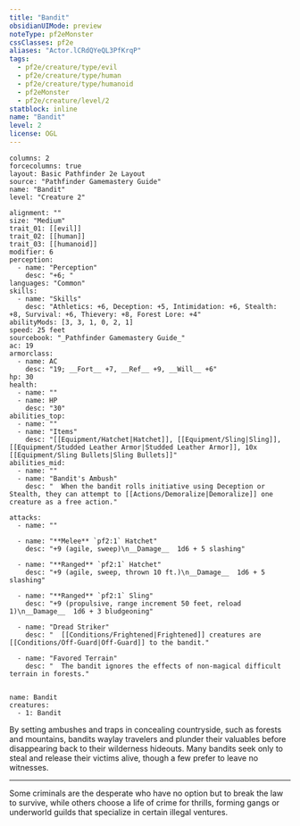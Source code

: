 ```yaml
---
title: "Bandit"
obsidianUIMode: preview
noteType: pf2eMonster
cssClasses: pf2e
aliases: "Actor.lCRdQYeQL3PfKrqP" 
tags:
  - pf2e/creature/type/evil
  - pf2e/creature/type/human
  - pf2e/creature/type/humanoid
  - pf2eMonster
  - pf2e/creature/level/2
statblock: inline
name: "Bandit"
level: 2
license: OGL
---
```


```statblock
columns: 2
forcecolumns: true
layout: Basic Pathfinder 2e Layout
source: "Pathfinder Gamemastery Guide"
name: "Bandit"
level: "Creature 2"

alignment: ""
size: "Medium"
trait_01: [[evil]]
trait_02: [[human]]
trait_03: [[humanoid]]
modifier: 6
perception:
  - name: "Perception"
    desc: "+6; "
languages: "Common"
skills:
  - name: "Skills"
    desc: "Athletics: +6, Deception: +5, Intimidation: +6, Stealth: +8, Survival: +6, Thievery: +8, Forest Lore: +4"
abilityMods: [3, 3, 1, 0, 2, 1]
speed: 25 feet
sourcebook: "_Pathfinder Gamemastery Guide_"
ac: 19
armorclass:
  - name: AC
    desc: "19; __Fort__ +7, __Ref__ +9, __Will__ +6"
hp: 30
health:
  - name: ""
  - name: HP
    desc: "30"
abilities_top:
  - name: ""
  - name: "Items"
    desc: "[[Equipment/Hatchet|Hatchet]], [[Equipment/Sling|Sling]], [[Equipment/Studded Leather Armor|Studded Leather Armor]], 10x [[Equipment/Sling Bullets|Sling Bullets]]"
abilities_mid:
  - name: ""
  - name: "Bandit's Ambush"
    desc: "  When the bandit rolls initiative using Deception or Stealth, they can attempt to [[Actions/Demoralize|Demoralize]] one creature as a free action."

attacks:
  - name: ""

  - name: "**Melee** `pf2:1` Hatchet"
    desc: "+9 (agile, sweep)\n__Damage__  1d6 + 5 slashing"

  - name: "**Ranged** `pf2:1` Hatchet"
    desc: "+9 (agile, sweep, thrown 10 ft.)\n__Damage__  1d6 + 5 slashing"

  - name: "**Ranged** `pf2:1` Sling"
    desc: "+9 (propulsive, range increment 50 feet, reload 1)\n__Damage__  1d6 + 3 bludgeoning"

  - name: "Dread Striker"
    desc: "  [[Conditions/Frightened|Frightened]] creatures are [[Conditions/Off-Guard|Off-Guard]] to the bandit."

  - name: "Favored Terrain"
    desc: "  The bandit ignores the effects of non-magical difficult terrain in forests."
 
```

```encounter-table
name: Bandit
creatures:
  - 1: Bandit
```



By setting ambushes and traps in concealing countryside, such as forests and mountains, bandits waylay travelers and plunder their valuables before disappearing back to their wilderness hideouts. Many bandits seek only to steal and release their victims alive, though a few prefer to leave no witnesses.

* * *

Some criminals are the desperate who have no option but to break the law to survive, while others choose a life of crime for thrills, forming gangs or underworld guilds that specialize in certain illegal ventures.
